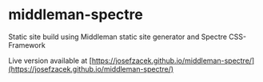 # middleman-spectre
Static site build using Middleman static site generator and  Spectre CSS-Framework

Live version available at [https://josefzacek.github.io/middleman-spectre/](https://josefzacek.github.io/middleman-spectre/)
